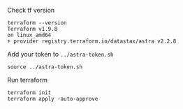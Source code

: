Check tf version
```
terraform --version
Terraform v1.9.8
on linux_amd64
+ provider registry.terraform.io/datastax/astra v2.2.8
```

Add your token to `../astra-token.sh`
```
source ../astra-token.sh
```

Run terraform
```
terraform init
terraform apply -auto-approve
```